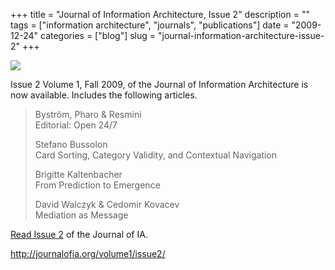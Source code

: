 +++
title = "Journal of Information Architecture, Issue 2"
description = ""
tags = ["information architecture", "journals", "publications"]
date = "2009-12-24"
categories = ["blog"]
slug = "journal-information-architecture-issue-2"
+++



  <div class="notebook-screenshot"><a href="http://journalofia.org/volume1/issue2/"><img src="http://media.konigi.com/bluga/wt4b3392132c656_large.jpg"/></a></div><p>Issue 2 Volume 1, Fall 2009, of the Journal of Information Architecture is now available. Includes the following articles.</p>

<p><blockquote>Byström, Pharo &amp; Resmini <br />
Editorial: Open 24/7</p>

<p>Stefano Bussolon <br />
Card Sorting, Category Validity, and Contextual Navigation</p>

<p>Brigitte Kaltenbacher <br />
From Prediction to Emergence</p>

<p>David Walczyk &amp; Cedomir Kovacev <br />
Mediation as Message </blockquote></p>

<p><a href="http://journalofia.org/volume1/issue2/">Read Issue 2</a> of the Journal of IA.</p>

    
  <a href="http://journalofia.org/volume1/issue2/">http://journalofia.org/volume1/issue2/</a>

